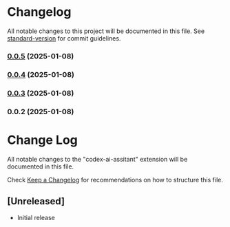 # Changelog

All notable changes to this project will be documented in this file. See [standard-version](https://github.com/conventional-changelog/standard-version) for commit guidelines.

### [0.0.5](https://github.com/stormdotcom/codex-extention/compare/v0.0.4...v0.0.5) (2025-01-08)

### [0.0.4](https://github.com/stormdotcom/codex-extention/compare/v0.0.3...v0.0.4) (2025-01-08)

### [0.0.3](https://github.com/stormdotcom/codex-extention/compare/v0.0.2...v0.0.3) (2025-01-08)

### 0.0.2 (2025-01-08)

# Change Log

All notable changes to the "codex-ai-assitant" extension will be documented in this file.

Check [Keep a Changelog](http://keepachangelog.com/) for recommendations on how to structure this file.

## [Unreleased]

- Initial release